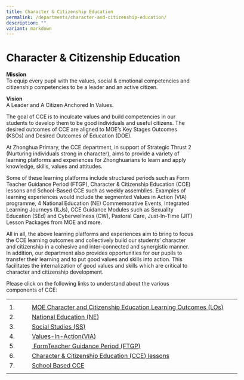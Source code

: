 ```yaml
---
title: Character & Citizenship Education
permalink: /departments/character-and-citizenship-education/
description: ""
variant: markdown
---
```

# **Character &amp; Citizenship Education**
**Mission**
<br>To equip every pupil with the values, social &amp; emotional competencies and citizenship competencies to be a leader and an active citizen.

**Vision**
<br>A Leader and A Citizen Anchored In Values.

The goal of CCE is to inculcate values and build competencies in our students to develop them to be good individuals and useful citizens. The desired outcomes of CCE are aligned to MOE’s Key Stages Outcomes (KSOs) and Desired Outcomes of Education (DOE).

At Zhonghua Primary, the CCE department, in support of Strategic Thrust 2 (Nurturing individuals strong in character), aims to provide a variety of learning platforms and experiences for Zhonghuarians to learn and apply knowledge, skills, values and attitudes.

Some of these learning platforms include structured periods such as Form Teacher Guidance Period (FTGP), Character &amp; Citizenship Education (CCE) lessons and School-Based CCE such as weekly assemblies. Examples of learning experiences would include the segmented Values in Action (VIA) programme, 4 National Education (NE) Commemorative Events, Integrated Learning Journeys (ILJs), CCE Guidance Modules such as Sexuality Education (SEd) and Cyberwellness (CW), Pastoral Care, Just-In-Time (JIT) Lesson Packages from MOE and more.

All in all, the above learning platforms and experiences aim to bring to focus the CCE learning outcomes and collectively build our students’ character and citizenship in a cohesive and inter-connected and synergistic manner. In addition, our department also provides opportunities for our pupils to transfer their learning and to put good values and skills into action. This facilitates the internalization of good values and skills which are critical to character and citizenship development.

Please click on the following links to understand about the various components of CCE:
<table style="border-collapse:
 collapse;width:465pt" width="620" cellspacing="0" cellpadding="0" border="0"><colgroup><col style="mso-width-source:userset;mso-width-alt:585;width:12pt" width="16"> <col style="mso-width-source:userset;mso-width-alt:22089;width:453pt" width="604"></colgroup><tbody><tr style="mso-height-source:userset;height:6.75pt" height="9"><td style="height:6.75pt;width:12pt" width="16" class="xl65" height="9"></td><td style="width:453pt" width="604" class="xl65"></td></tr><tr style="height:19.5pt" height="26"><td style="height:19.5pt" class="xl66" height="26">
1.&nbsp;&nbsp;&nbsp;&nbsp;&nbsp;&nbsp;<span style="mso-spacerun:yes">&nbsp;</span></td><td class="xl67"><a href="https://staging.dibz2r776ygiu.amplifyapp.com/departments/CCE/MOE-Character-and-Citizenship-Education-Learning-Outcomes-LOs/">MOE Character and Citizenship Education Learning Outcomes (LOs)</a></td></tr><tr style="height:19.5pt" height="26"><td style="height:19.5pt" class="xl66" height="26">
2.&nbsp;&nbsp;&nbsp;&nbsp;&nbsp;&nbsp;<span style="mso-spacerun:yes">&nbsp;</span></td><td class="xl67"><a href="https://staging.dibz2r776ygiu.amplifyapp.com/departments/cce/moe-character-and-citizenship-education-learning-outcomes-los/">National Education (NE)</a></td></tr><tr style="height:19.5pt" height="26"><td style="height:19.5pt" class="xl66" height="26">
3.&nbsp;&nbsp;&nbsp;&nbsp;&nbsp;&nbsp;<span style="mso-spacerun:yes">&nbsp;</span></td><td class="xl67"><a href="https://staging.dibz2r776ygiu.amplifyapp.com/departments/CCE/Social-Studies-SS/">Social Studies (SS)</a></td></tr><tr style="height:19.5pt" height="26"><td style="height:19.5pt" class="xl66" height="26">
4.&nbsp;&nbsp;&nbsp;&nbsp;&nbsp;&nbsp;</td><td class="xl67"><a href="https://staging.dibz2r776ygiu.amplifyapp.com/departments/CCE/Values-In-Action-VIA/">Values-In-Action(VIA)</a></td></tr><tr style="height:19.5pt" height="26"><td style="height:19.5pt" class="xl66" height="26">
5.</td><td class="xl67"><a href="https://staging.dibz2r776ygiu.amplifyapp.com/departments/CCE/Form-Teacher-Guidance-Period-FTGP/"><span style="mso-spacerun:yes">&nbsp;</span>FormTeacher Guidance Period (FTGP)</a></td></tr><tr style="height:19.5pt" height="26"><td style="height:19.5pt" class="xl66" height="26">
6.</td><td class="xl67"><a href="https://staging.dibz2r776ygiu.amplifyapp.com/departments/cce/character-and-citizenship-education-cce-lessons/">Character &amp; Citizenship Education (CCE) lessons</a></td></tr><tr style="height:15.0pt" height="20"><td style="height:15.0pt" class="xl66" height="20">
7.&nbsp;&nbsp;&nbsp;&nbsp;&nbsp;</td><td class="xl67"><a href="https://staging.dibz2r776ygiu.amplifyapp.com/departments/CCE/School-Based-CCE/">School Based CCE</a></td></tr><tr style="mso-height-source:userset;height:6.0pt" height="8"><td style="height:6.0pt" class="xl65" height="8"></td><td class="xl65"></td></tr></tbody></table>